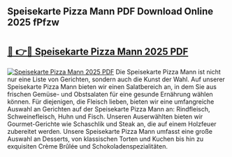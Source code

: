 ## Speisekarte Pizza Mann PDF Download Online 2025 fPfzw

# <h2><a href="http://gccy9t.nevu.top/?p=Speisekarte+Pizza+Mann">🔗 👉🔴 Speisekarte Pizza Mann 2025 PDF</a></h2>

[![Speisekarte Pizza Mann 2025 PDF](https://i.imgur.com/dBaPXMq.png)](http://gccy9t.nevu.top/?p=Speisekarte+Pizza+Mann)
Die Speisekarte Pizza Mann ist nicht nur eine Liste von Gerichten, sondern auch die Kunst der Wahl. Auf unserer Speisekarte Pizza Mann bieten wir einen Salatbereich an, in dem Sie aus frischen Gemüse- und Obstsalaten für eine gesunde Ernährung wählen können. Für diejenigen, die Fleisch lieben, bieten wir eine umfangreiche Auswahl an Gerichten auf der Speisekarte Pizza Mann an: Rindfleisch, Schweinefleisch, Huhn und Fisch. Unseren Auserwählten bieten wir Gourmet-Gerichte wie Schaschlik und Steak an, die auf einem Holzfeuer zubereitet werden. Unsere Speisekarte Pizza Mann umfasst eine große Auswahl an Desserts, von klassischen Torten und Kuchen bis hin zu exquisiten Crème Brûlée und Schokoladenspezialitäten.
